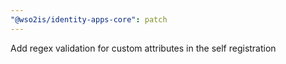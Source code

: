 ```yaml
---
"@wso2is/identity-apps-core": patch
---
```


Add regex validation for custom attributes in the self registration
